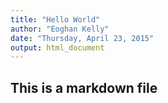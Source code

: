 ```yaml
---
title: "Hello World"
author: "Eoghan Kelly"
date: "Thursday, April 23, 2015"
output: html_document
---
```

## This is a markdown file
